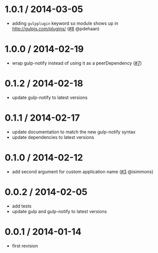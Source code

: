 1.0.1 / 2014-03-05
==================
 * adding `gulpplugin` keyword so module shows up in http://gulpjs.com/plugins/ ([#8][] @pdehaan)

[#8]: https://github.com/yannickcr/gulp-notify-growl/pull/8

1.0.0 / 2014-02-19
==================
 * wrap gulp-notify instead of using it as a peerDependency ([#7][])

[#7]: https://github.com/yannickcr/gulp-notify-growl/issues/7

0.1.2 / 2014-02-18
==================
 * update gulp-notify to latest versions

0.1.1 / 2014-02-17
==================
 * update documentation to match the new gulp-notify syntax
 * update dependencies to latest versions

0.1.0 / 2014-02-12
==================
 * add second argument for custom application name ([#3][] @isimmons)

[#3]: https://github.com/yannickcr/gulp-notify-growl/pull/3

0.0.2 / 2014-02-05
==================
 * add tests
 * update gulp and gulp-notify to latest versions

0.0.1 / 2014-01-14
==================
 * first revision
